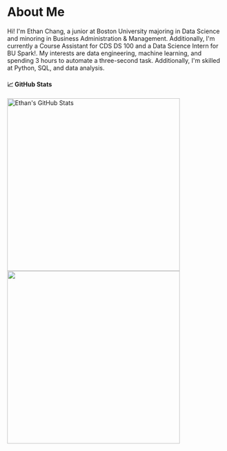 # About Me

Hi! I'm Ethan Chang, a junior at Boston University majoring in Data Science and minoring in Business Administration & Management. Additionally, I'm currently a Course Assistant for CDS DS 100 and a Data Science Intern for BU Spark!. My interests are data engineering, machine learning, and spending 3 hours to automate a three-second task. Additionally, I'm skilled at Python, SQL, and data analysis. <!-- Feel free to visit my <a href="https://ethanc-ec.github.io/profile-website/" target="_blank" rel="noopener noreferrer">website</a>! -->


#### 📈 GitHub Stats
<a href="https://github.com/ethanc-ec/ethanc-ec">
  <img width=400 align="center" src="https://github-readme-stats.vercel.app/api?username=ethanc-ec&show_icons=true&count_private=true&theme=tokyonight&hide_rank=true&hide=stars" alt="Ethan's GitHub Stats" />
</a>
<br>
<a href="https://github.com/ethanc-ec/ethanc-ec">
  <img width=400 align="center" src="https://github-readme-stats.vercel.app/api/top-langs/?username=ethanc-ec&hide=jupyter%20notebook,css,HTML&layout=compact&theme=tokyonight" />
</a>

